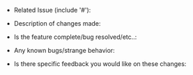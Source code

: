 - Related Issue (include '#'):

- Description of changes made:

- Is the feature complete/bug resolved/etc..:

- Any known bugs/strange behavior:

- Is there specific feedback you would like on these changes:
